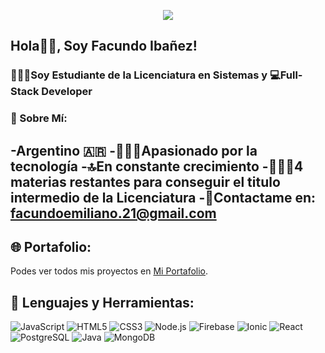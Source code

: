 <p align="center">
  <img src="https://media.giphy.com/media/rJsMvyk7AHHiW9qKLM/giphy.gif?cid=790b7611qcntugt2vuq441b17d2panfhabr3scria23nt6hd&ep=v1_gifs_search&rid=giphy.gif&ct=g" />
</p>

## Hola👋🏼, Soy Facundo Ibañez!

### 👨🏼‍🎓Soy Estudiante de la Licenciatura en Sistemas y 💻Full-Stack Developer

### 📌 Sobre Mí:
-Argentino 🇦🇷
-👨🏼‍💻Apasionado por la tecnología
-🔝En constante crecimiento
-👨🏼‍🎓4 materias restantes para conseguir el titulo intermedio de la Licenciatura
-📩Contactame en: [facundoemiliano.21@gmail.com](mailto:facundoemiliano.21@gmail.co)
-

  ## 🌐 Portafolio:
Podes ver todos mis proyectos en [Mi Portafolio](https://facuib.netlify.app).

## 🔨 Lenguajes y Herramientas:
![JavaScript](https://img.shields.io/badge/JavaScript-F7DF1E?style=for-the-badge&logo=javascript&logoColor=black)
![HTML5](https://img.shields.io/badge/HTML5-E34F26?style=for-the-badge&logo=html5&logoColor=white)
![CSS3](https://img.shields.io/badge/CSS3-1572B6?style=for-the-badge&logo=css3&logoColor=white)
![Node.js](https://img.shields.io/badge/Node.js-339933?style=for-the-badge&logo=node.js&logoColor=white)
![Firebase](https://img.shields.io/badge/Firebase-FFCA28?style=for-the-badge&logo=firebase&logoColor=black)
![Ionic](https://img.shields.io/badge/Ionic-3880FF?style=for-the-badge&logo=ionic&logoColor=white)
![React](https://img.shields.io/badge/React-20232A?style=for-the-badge&logo=react&logoColor=61DAFB)
![PostgreSQL](https://img.shields.io/badge/PostgreSQL-316192?style=for-the-badge&logo=postgresql&logoColor=white)
![Java](https://img.shields.io/badge/Java-007396?style=for-the-badge&logo=java&logoColor=white)
![MongoDB](https://img.shields.io/badge/MongoDB-4EA94B?style=for-the-badge&logo=mongodb&logoColor=white)
